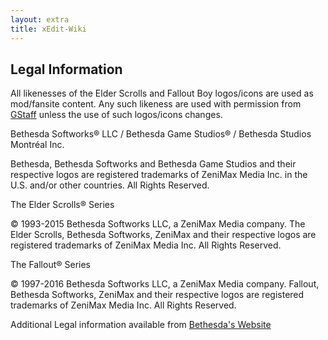 ```yaml
---
layout: extra
title: xEdit-Wiki
---
```

## Legal Information

All likenesses of the Elder Scrolls and Fallout Boy logos/icons are used as mod/fansite content.  Any such likeness are used with permission from [GStaff](https://bethesda.net/community/user/gstaff) unless the use of such logos/icons changes.

Bethesda Softworks® LLC / Bethesda Game Studios® / Bethesda Studios Montréal Inc.

Bethesda, Bethesda Softworks and Bethesda Game Studios and their respective logos are registered trademarks of ZeniMax Media Inc. in the U.S. and/or other countries. All Rights Reserved.

The Elder Scrolls® Series

© 1993-2015 Bethesda Softworks LLC, a ZeniMax Media company. The Elder Scrolls, Bethesda Softworks, ZeniMax and their respective logos are registered trademarks of ZeniMax Media Inc. All Rights Reserved.

The Fallout® Series

© 1997-2016 Bethesda Softworks LLC, a ZeniMax Media company. Fallout, Bethesda Softworks, ZeniMax and their respective logos are registered trademarks of ZeniMax Media Inc. All Rights Reserved.

Additional Legal information available from [Bethesda's Website](https://bethesda.net/en/document/legal-information)
